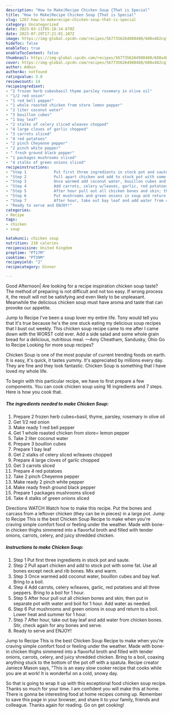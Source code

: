 ```yaml
---
description: "How to Make|Recipe Chicken Soup {That is Special"
title: "How to Make|Recipe Chicken Soup {That is Special"
slug: 1267-how-to-makerecipe-chicken-soup-that-is-special
category: Uncategorized
date: 2023-03-11T05:18:14.670Z
date: 2023-07-29T17:21:01.107Z
image: https://img-global.cpcdn.com/recipes/5677356264980480/680x482cq70/chicken-soup-recipe-main-photo.jpg
hideToc: false
enableToc: true
enableTocContent: false
thumbnail: https://img-global.cpcdn.com/recipes/5677356264980480/680x482cq70/chicken-soup-recipe-main-photo.jpg
cover: https://img-global.cpcdn.com/recipes/5677356264980480/680x482cq70/chicken-soup-recipe-main-photo.jpg
author: Admin
authorAv: notfound
ratingvalue: 3.8
reviewcount: 14
recipeingredient:
- "2 frozen herb cubesbasil thyme parsley rosemary in olive oil"
- "1/2 red onion"
- "1 red bell pepper"
- "1 whole roasted chicken from store lemon pepper"
- "2 liter coconut water"
- "3 bouillon cubes"
- "1 bay leaf"
- "2 stalks of celery sliced wleaves chopped"
- "4 large cloves of garlic chopped"
- "3 carrots sliced"
- "4 red potatoes"
- "2 pinch Cheyenne pepper"
- "2 pinch white pepper"
- " fresh ground black pepper"
- "1 packages mushrooms sliced"
- "4 stalks of green onions sliced"
recipeinstructions:
- "Step 1            Put first three ingredients in stock pot and saute."
- "Step 2            Pull apart chicken and add to stock pot with some fat. Use all bones except neck and rib bones. Mix and warm."
- "Step 3            Once warmed add coconut water, bouillon cubes and bay leaf. Bring to a boil."
- "Step 4            Add carrots, celery w/leaves, garlic, red potatoes and all three peppers. Bring to a boil for 1 hour."
- "Step 5            After hour pull out all chicken bones and skin; then put in separate pot with water and boil for 1 hour. Add water as needed."
- "Step 6            Put mushrooms and green onions in soup and return to a boil. Lower heat and summer for 1 hour."
- "Step 7            After hour, take out bay leaf and add water from chicken bones. Stir, check again for any bones and serve."
- "Ready to serve and ENJOY!"
categories:
- Recipe
tags:
- chicken
- soup

katakunci: chicken soup 
nutrition: 210 calories
recipecuisine: United Kingdom
preptime: "PT17M"
cooktime: "PT39M"
recipeyield: "2"
recipecategory: Dinner

---
```



Good Afternoon| Are looking for a recipe inspiration chicken soup taste? The method of preparing is not difficult and not too easy. If wrong process it, the result will not be satisfying and even likely to be unpleasant. Meanwhile the delicious chicken soup must have aroma and taste that can provoke our appetite.





Jump to Recipe I&#39;ve been a soup lover my entire life. Tony would tell you that it&#39;s true because he&#39;s the one stuck eating my delicious soup recipes that I bust out weekly. This chicken soup recipe came to me after I came down with the WORST cold ever. Add a side salad and some whole grain bread for a delicious, nutritious meal. —Amy Cheatham, Sandusky, Ohio Go to Recipe Looking for more soup recipes?

Chicken Soup is one of the most popular of current trending foods on earth. It is easy, it's quick, it tastes yummy. It's appreciated by millions every day. They are fine and they look fantastic. Chicken Soup is something that I have loved my whole life.


To begin with this particular recipe, we have to first prepare a few components. You can cook chicken soup using 16 ingredients and 7 steps. Here is how you cook that.

<!--inarticleads1-->

##### The ingredients needed to make Chicken Soup:

1. Prepare 2 frozen herb cubes=basil, thyme, parsley, rosemary in olive oil
1. Get 1/2 red onion
1. Make ready 1 red bell pepper
1. Get 1 whole roasted chicken from store= lemon pepper
1. Take 2 liter coconut water
1. Prepare 3 bouillon cubes
1. Prepare 1 bay leaf
1. Get 2 stalks of celery sliced w/leaves chopped
1. Prepare 4 large cloves of garlic chopped
1. Get 3 carrots sliced
1. Prepare 4 red potatoes
1. Take 2 pinch Cheyenne pepper
1. Make ready 2 pinch white pepper
1. Make ready  fresh ground black pepper
1. Prepare 1 packages mushrooms sliced
1. Take 4 stalks of green onions sliced


Directions WATCH Watch how to make this recipe. Put the bones and carcass from a leftover chicken (they can be in pieces) in a large pot. Jump to Recipe This is the best Chicken Soup Recipe to make when you&#39;re craving simple comfort food or feeling under the weather. Made with bone-in chicken thighs simmered into a flavorful broth and filled with tender onions, carrots, celery, and juicy shredded chicken. 

<!--inarticleads2-->

##### Instructions to make Chicken Soup:

1. Step 1            Put first three ingredients in stock pot and saute.
1. Step 2            Pull apart chicken and add to stock pot with some fat. Use all bones except neck and rib bones. Mix and warm.
1. Step 3            Once warmed add coconut water, bouillon cubes and bay leaf. Bring to a boil.
1. Step 4            Add carrots, celery w/leaves, garlic, red potatoes and all three peppers. Bring to a boil for 1 hour.
1. Step 5            After hour pull out all chicken bones and skin; then put in separate pot with water and boil for 1 hour. Add water as needed.
1. Step 6            Put mushrooms and green onions in soup and return to a boil. Lower heat and summer for 1 hour.
1. Step 7            After hour, take out bay leaf and add water from chicken bones. Stir, check again for any bones and serve.
1. Ready to serve and ENJOY!

Jump to Recipe This is the best Chicken Soup Recipe to make when you&#39;re craving simple comfort food or feeling under the weather. Made with bone-in chicken thighs simmered into a flavorful broth and filled with tender onions, carrots, celery, and juicy shredded chicken. Bring to a boil, coaxing anything stuck to the bottom of the pot off with a spatula. Recipe creator Janiece Mason says, &#34;This is an easy slow cooker recipe that cooks while you are at work! It is wonderful on a cold, snowy day. 

So that is going to wrap it up with this exceptional food chicken soup recipe. Thanks so much for your time. I am confident you will make this at home. There is gonna be interesting food at home recipes coming up. Remember to save this page in your browser, and share it to your family, friends and colleague. Thanks again for reading. Go on get cooking!
